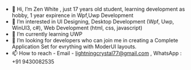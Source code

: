 - 👋 Hi, I’m Zen White , just 17 years old student, learning development as hobby, 1 year expirence in Wpf,Uwp Development
- 👀 I’m interested in UI Designing, Desktop Development (Wpf, Uwp, WinUI3, c#), Web Development (html, css, javascript)
- 🌱 I’m currently learning UWP
- 💞️ I’m looking for developers who can join me in creating a Complete Application Set for evrything with ModerUI layouts.
- 📫 How to reach - Email - lightningcrystal77@gmail.com , WhatsApp : +91 9430082535

<!---
CyFox7/CyFox7 is a ✨ special ✨ repository because its `README.md` (this file) appears on your GitHub profile.
You can click the Preview link to take a look at your changes.
--->
